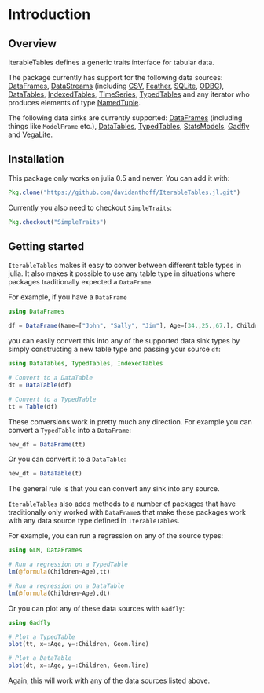 # Introduction

## Overview

IterableTables defines a  generic traits interface for tabular data.

The package currently has support for the following data sources:
[DataFrames](https://github.com/JuliaStats/DataFrames.jl),
[DataStreams](https://github.com/JuliaData/DataStreams.jl)
(including [CSV](https://github.com/JuliaData/CSV.jl),
[Feather](https://github.com/JuliaStats/Feather.jl),
[SQLite](https://github.com/JuliaDB/SQLite.jl),
[ODBC](https://github.com/JuliaDB/ODBC.jl)),
[DataTables](https://github.com/JuliaData/DataTables.jl),
[IndexedTables](https://github.com/JuliaComputing/IndexedTables.jl),
[TimeSeries](https://github.com/JuliaStats/TimeSeries.jl),
[TypedTables](https://github.com/FugroRoames/TypedTables.jl) and
any iterator who produces elements of type
[NamedTuple](https://github.com/blackrock/NamedTuples.jl).

The following data sinks are currently supported:
[DataFrames](https://github.com/JuliaStats/DataFrames.jl) (including things
like `ModelFrame` etc.),
[DataTables](https://github.com/JuliaData/DataTables.jl),
[TypedTables](https://github.com/FugroRoames/TypedTables.jl),
[StatsModels](https://github.com/JuliaStats/StatsModels.jl),
[Gadfly](https://github.com/GiovineItalia/Gadfly.jl) and
[VegaLite](https://github.com/fredo-dedup/VegaLite.jl).

## Installation

This package only works on julia 0.5 and newer. You can add it with:
```julia
Pkg.clone("https://github.com/davidanthoff/IterableTables.jl.git")
```
Currently you also need to checkout ``SimpleTraits``:
```julia
Pkg.checkout("SimpleTraits")
```

## Getting started

`IterableTables` makes it easy to conver between different table types in julia. It also makes it possible to use any table type in situations where packages traditionally expected a `DataFrame`.

For example, if you have a `DataFrame`
```julia
using DataFrames

df = DataFrame(Name=["John", "Sally", "Jim"], Age=[34.,25.,67.], Children=[2,0,3])
```

you can easily convert this into any of the supported data sink types by simply constructing a new table type and passing your source `df`:
```julia
using DataTables, TypedTables, IndexedTables

# Convert to a DataTable
dt = DataTable(df)

# Convert to a TypedTable
tt = Table(df)
```
These conversions work in pretty much any direction. For example you can convert a `TypedTable` into a `DataFrame`:
```julia
new_df = DataFrame(tt)
```
Or you can convert it to a `DataTable`:
```julia
new_dt = DataTable(t)
```
The general rule is that you can convert any sink into any source.

`IterableTables` also adds methods to a number of packages that have traditionally only worked with `DataFrame`s that make these packages work with any data source type defined in `IterableTables`.

For example, you can run a regression on any of the source types:
```julia
using GLM, DataFrames

# Run a regression on a TypedTable
lm(@formula(Children~Age),tt)

# Run a regression on a DataTable
lm(@formula(Children~Age),dt)
```
Or you can plot any of these data sources with `Gadfly`:
```julia
using Gadfly

# Plot a TypedTable
plot(tt, x=:Age, y=:Children, Geom.line)

# Plot a DataTable
plot(dt, x=:Age, y=:Children, Geom.line)
```
Again, this will work with any of the data sources listed above.
